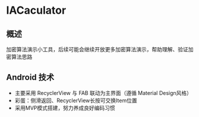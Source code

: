# IACaculator
## 概述
加密算法演示小工具，后续可能会继续开放更多加密算法演示，帮助理解、验证加密算法思路
## Android 技术
- 主要采用 RecyclerView 与 FAB 联动为主界面（遵循 Material Design风格）
- 彩蛋：侧滑返回、RecyclerView长按可交换Item位置
- 采用MVP模式搭建，努力养成良好编码习惯
